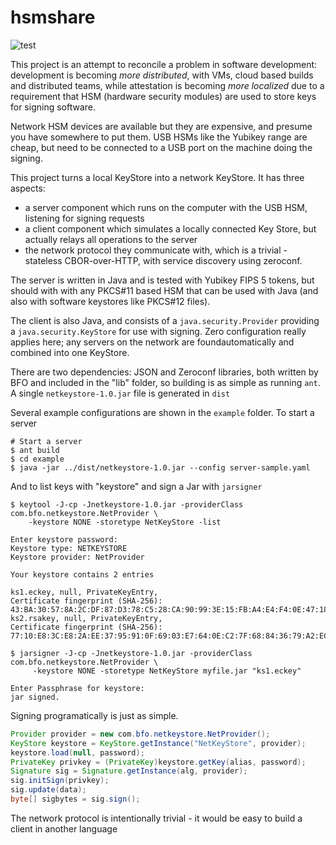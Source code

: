 # hsmshare
![test](https://raw.githubusercontent.com/faceless2/netkeystore/main/aux/arrow.svg)

This project is an attempt to reconcile a problem in software development: development is becoming *more distributed*,
with VMs, cloud based builds and distributed teams, while attestation is becoming *more localized* due to a requirement that
HSM (hardware security modules) are used to store keys for signing software.

Network HSM devices are available but they are expensive, and presume you have somewhere to put them.
USB HSMs like the Yubikey range are cheap, but need to be connected to a USB port on the machine doing the signing.

This project turns a local KeyStore into a network KeyStore. It has three aspects:

* a server component which runs on the computer with the USB HSM, listening for signing requests
* a client component which simulates a locally connected Key Store, but actually relays all operations to the server
* the network protocol they communicate with, which is a trivial - stateless CBOR-over-HTTP, with service discovery using zeroconf.


The server is written in Java and is tested with Yubikey FIPS 5 tokens, but should with with any PKCS#11 based HSM
that can be used with Java (and also with software keystores like PKCS#12 files).

The client is also Java, and consists of a `java.security.Provider` providing a `java.security.KeyStore`
for use with signing. Zero configuration really applies here; any servers on the network are foundautomatically and combined
into one KeyStore.

There are two dependencies: JSON and Zeroconf libraries, both written by BFO and included in the "lib" folder,
so building is as simple as running `ant`. A single `netkeystore-1.0.jar` file is generated in `dist`

Several example configurations are shown in the `example` folder. To start a server

```shell
# Start a server
$ ant build
$ cd example
$ java -jar ../dist/netkeystore-1.0.jar --config server-sample.yaml
```

And to list keys with "keystore" and sign a Jar with `jarsigner`
```shell
$ keytool -J-cp -Jnetkeystore-1.0.jar -providerClass com.bfo.netkeystore.NetProvider \
    -keystore NONE -storetype NetKeyStore -list

Enter keystore password:  
Keystore type: NETKEYSTORE
Keystore provider: NetProvider

Your keystore contains 2 entries

ks1.eckey, null, PrivateKeyEntry, 
Certificate fingerprint (SHA-256): 43:BA:30:57:8A:2C:DF:87:D3:78:C5:28:CA:90:99:3E:15:FB:A4:E4:F4:0E:47:18:83:18:59:48:C7:B9:28:93
ks2.rsakey, null, PrivateKeyEntry, 
Certificate fingerprint (SHA-256): 77:10:E8:3C:E8:2A:EE:37:95:91:0F:69:03:E7:64:0E:C2:7F:68:84:36:79:A2:EC:89:E9:9B:3A:AE:BA:C6:28

$ jarsigner -J-cp -Jnetkeystore-1.0.jar -providerClass com.bfo.netkeystore.NetProvider \
     -keystore NONE -storetype NetKeyStore myfile.jar "ks1.eckey"

Enter Passphrase for keystore: 
jar signed.
```
Signing programatically is just as simple.

```java
Provider provider = new com.bfo.netkeystore.NetProvider();
KeyStore keystore = KeyStore.getInstance("NetKeyStore", provider);
keystore.load(null, password);
PrivateKey privkey = (PrivateKey)keystore.getKey(alias, password);
Signature sig = Signature.getInstance(alg, provider);
sig.initSign(privkey);
sig.update(data);
byte[] sigbytes = sig.sign();
```

The network protocol is intentionally trivial - it would be easy to build a client in another language
